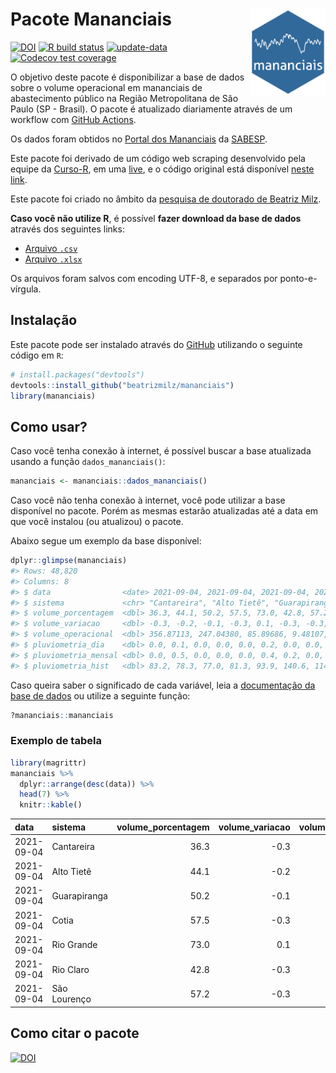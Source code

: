 
<!-- README.md is generated from README.Rmd. Please edit that file -->

# Pacote Mananciais <img src="man/figures/hexlogo.png" align="right" width = "120px"/>

<!-- badges: start -->

[![DOI](https://zenodo.org/badge/DOI/10.5281/zenodo.4733056.svg)](https://doi.org/10.5281/zenodo.4733056)
[![R build
status](https://github.com/beatrizmilz/mananciais/workflows/R-CMD-check/badge.svg)](https://github.com/beatrizmilz/mananciais/actions)
[![update-data](https://github.com/beatrizmilz/mananciais/actions/workflows/2-update_data.yaml/badge.svg)](https://github.com/beatrizmilz/mananciais/actions/workflows/2-update_data.yaml)
[![Codecov test
coverage](https://codecov.io/gh/beatrizmilz/mananciais/branch/master/graph/badge.svg)](https://codecov.io/gh/beatrizmilz/mananciais?branch=master)
<!-- badges: end -->

O objetivo deste pacote é disponibilizar a base de dados sobre o volume
operacional em mananciais de abastecimento público na Região
Metropolitana de São Paulo (SP - Brasil). O pacote é atualizado
diariamente através de um workflow com [GitHub
Actions](https://github.com/beatrizmilz/mananciais/actions).

Os dados foram obtidos no [Portal dos
Mananciais](http://mananciais.sabesp.com.br/Situacao) da
[SABESP](http://site.sabesp.com.br/site/Default.aspx).

Este pacote foi derivado de um código web scraping desenvolvido pela
equipe da [Curso-R](https://www.curso-r.com/), em uma
[live](https://youtu.be/jvZIxrMmOcQ), e o código original está
disponível [neste
link](https://github.com/curso-r/lives/blob/master/drafts/20200730_scraper_sabesp.R).

Este pacote foi criado no âmbito da [pesquisa de doutorado de Beatriz
Milz](https://beatrizmilz.github.io/tese/).

**Caso você não utilize R**, é possível **fazer download da base de
dados** através dos seguintes links:

  - [Arquivo
    `.csv`](https://github.com/beatrizmilz/mananciais/raw/master/inst/extdata/mananciais.csv)
  - [Arquivo
    `.xlsx`](https://github.com/beatrizmilz/mananciais/blob/master/inst/extdata/mananciais.xlsx?raw=true)

Os arquivos foram salvos com encoding UTF-8, e separados por
ponto-e-vírgula.

## Instalação

Este pacote pode ser instalado através do [GitHub](https://github.com/)
utilizando o seguinte código em `R`:

``` r
# install.packages("devtools")
devtools::install_github("beatrizmilz/mananciais")
library(mananciais)
```

## Como usar?

Caso você tenha conexão à internet, é possível buscar a base atualizada
usando a função `dados_mananciais()`:

``` r
mananciais <- mananciais::dados_mananciais() 
```

Caso você não tenha conexão à internet, você pode utilizar a base
disponível no pacote. Porém as mesmas estarão atualizadas até a data em
que você instalou (ou atualizou) o pacote.

Abaixo segue um exemplo da base disponível:

``` r
dplyr::glimpse(mananciais)
#> Rows: 48,820
#> Columns: 8
#> $ data                <date> 2021-09-04, 2021-09-04, 2021-09-04, 2021-09-04, 2…
#> $ sistema             <chr> "Cantareira", "Alto Tietê", "Guarapiranga", "Cotia…
#> $ volume_porcentagem  <dbl> 36.3, 44.1, 50.2, 57.5, 73.0, 42.8, 57.2, 36.6, 44…
#> $ volume_variacao     <dbl> -0.3, -0.2, -0.1, -0.3, 0.1, -0.3, -0.3, -0.2, -0.…
#> $ volume_operacional  <dbl> 356.87113, 247.04380, 85.89686, 9.48107, 81.88386,…
#> $ pluviometria_dia    <dbl> 0.0, 0.1, 0.0, 0.0, 0.0, 0.2, 0.0, 0.0, 0.2, 0.0, …
#> $ pluviometria_mensal <dbl> 0.0, 0.5, 0.0, 0.0, 0.0, 0.4, 0.2, 0.0, 0.4, 0.0, …
#> $ pluviometria_hist   <dbl> 83.2, 78.3, 77.0, 81.3, 93.9, 140.6, 114.0, 83.2, …
```

Caso queira saber o significado de cada variável, leia a [documentação
da base de
dados](https://beatrizmilz.github.io/mananciais/reference/mananciais.html)
ou utilize a seguinte função:

``` r
?mananciais::mananciais
```

### Exemplo de tabela

``` r
library(magrittr)
mananciais %>% 
  dplyr::arrange(desc(data)) %>% 
  head(7) %>%
  knitr::kable()
```

| data       | sistema      | volume\_porcentagem | volume\_variacao | volume\_operacional | pluviometria\_dia | pluviometria\_mensal | pluviometria\_hist |
| :--------- | :----------- | ------------------: | ---------------: | ------------------: | ----------------: | -------------------: | -----------------: |
| 2021-09-04 | Cantareira   |                36.3 |            \-0.3 |           356.87113 |               0.0 |                  0.0 |               83.2 |
| 2021-09-04 | Alto Tietê   |                44.1 |            \-0.2 |           247.04380 |               0.1 |                  0.5 |               78.3 |
| 2021-09-04 | Guarapiranga |                50.2 |            \-0.1 |            85.89686 |               0.0 |                  0.0 |               77.0 |
| 2021-09-04 | Cotia        |                57.5 |            \-0.3 |             9.48107 |               0.0 |                  0.0 |               81.3 |
| 2021-09-04 | Rio Grande   |                73.0 |              0.1 |            81.88386 |               0.0 |                  0.0 |               93.9 |
| 2021-09-04 | Rio Claro    |                42.8 |            \-0.3 |             5.84471 |               0.2 |                  0.4 |              140.6 |
| 2021-09-04 | São Lourenço |                57.2 |            \-0.3 |            50.80271 |               0.0 |                  0.2 |              114.0 |

## Como citar o pacote

[![DOI](https://zenodo.org/badge/DOI/10.5281/zenodo.4733056.svg)](https://doi.org/10.5281/zenodo.4733056)

